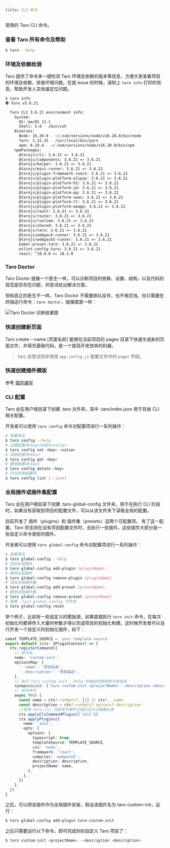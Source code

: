 ```yaml
---
title: CLI 命令
---
```


常用的 Taro CLI 命令。

### 查看 Taro 所有命令及帮助

```bash
$ taro --help
```

### 环境及依赖检测

Taro 提供了命令来一键检测 Taro 环境及依赖的版本等信息，方便大家查看项目的环境及依赖，排查环境问题。在提 issue 的时候，请附上 `taro info` 打印的信息，帮助开发人员快速定位问题。

```bash
$ taro info
👽 Taro v3.6.21

  Taro CLI 3.6.21 environment info:
    System:
      OS: macOS 12.1
      Shell: 5.8 - /bin/zsh
    Binaries:
      Node: 16.20.0 - ~/.nvm/versions/node/v16.20.0/bin/node
      Yarn: 1.22.15 - /usr/local/bin/yarn
      npm: 8.19.4 - ~/.nvm/versions/node/v16.20.0/bin/npm
    npmPackages:
      @tarojs/cli: 3.6.21 => 3.6.21
      @tarojs/components: 3.6.21 => 3.6.21
      @tarojs/helper: 3.6.21 => 3.6.21
      @tarojs/mini-runner: 3.6.21 => 3.6.21
      @tarojs/plugin-framework-react: 3.6.21 => 3.6.21
      @tarojs/plugin-platform-alipay: 3.6.21 => 3.6.21
      @tarojs/plugin-platform-h5: 3.6.21 => 3.6.21
      @tarojs/plugin-platform-jd: 3.6.21 => 3.6.21
      @tarojs/plugin-platform-qq: 3.6.21 => 3.6.21
      @tarojs/plugin-platform-swan: 3.6.21 => 3.6.21
      @tarojs/plugin-platform-tt: 3.6.21 => 3.6.21
      @tarojs/plugin-platform-weapp: 3.6.21 => 3.6.21
      @tarojs/react: 3.6.21 => 3.6.21
      @tarojs/router: 3.6.21 => 3.6.21
      @tarojs/runtime: 3.6.21 => 3.6.21
      @tarojs/shared: 3.6.21 => 3.6.21
      @tarojs/taro: 3.6.21 => 3.6.21
      @tarojs/webpack-runner: 3.6.21 => 3.6.21
      @tarojs/webpack5-runner: 3.6.21 => 3.6.21
      babel-preset-taro: 3.6.21 => 3.6.21
      eslint-config-taro: 3.6.21 => 3.6.21
      react: ^18.0.0 => 18.2.0

```

### Taro Doctor

Taro Doctor 就像一个医生一样，可以诊断项目的依赖、设置、结构，以及代码的规范是否存在问题，并尝试给出解决方案。

但和真正的医生不一样，Taro Doctor 不需要排队挂号，也不用花钱。你只需要在终端运行命令：`taro doctor`，就像图里一样：

![Taro Doctor 诊断结果图](https://img10.360buyimg.com/ling/jfs/t1/46613/36/5573/202581/5d357d14E6f0df7e1/fc026be7dc69dcf2.png)

### 快速创建新页面

Taro create --name [页面名称] 能够在当前项目的 pages 目录下快速生成新的页面文件，并填充基础代码，是一个提高开发效率的利器。

> taro 会尝试同步修改 `app.config.js` 配置文件中的 `pages` 字段。

### 快速创建插件模版

参考 [插件编写](./plugin-custom.md)

### CLI 配置

Taro 会在用户根目录下创建 .taro 文件夹，其中 .taro/index.json 用于存放 CLI 相关配置。

开发者可以使用 `taro config` 命令对配置项进行一系列操作：

```bash
# 查看用法
$ taro config --help
# 设置配置项<key>的值为<value>
$ taro config set <key> <value>
# 读取配置项<key>
$ taro config get <key>
# 删除配置项<key>
$ taro config delete <key>
# 打印所有配置项
$ taro config list [--json]
```

### 全局插件或插件集配置

Taro 会在用户根目录下创建 .taro-global-config 文件夹，用于在执行 CLI 阶段时，如果没有获取到项目的配置文件，可以从该文件夹下读取全局的配置。

目前开发了 插件（plugins）和 插件集（presets）这两个可配置项。
有了这一配置，Taro 将支持在没有项目配置文件时，去执行一些插件。这些插件大部分是一些自定义命令类型的插件。

开发者可以使用 `taro global-config` 命令对配置项进行一系列操作：

```bash
# 查看用法
$ taro global-config --help
# 添加全局插件
$ taro global-config add-plugin [pluginName]
# 删除全局插件
$ taro global-config remove-plugin [pluginName]
# 添加全局插件集
$ taro global-config add-preset [presetName]
# 删除全局插件集
$ taro global-config remove-preset [presetName]
# 重置 .taro-global-config 文件夹
$ taro global-config reset
```

举个例子，比如有一些自定义的模版源，如果直接执行 `taro init` 命令，在每次初始化时都得传入大量的参数才得以完成项目的初始化构建。这时候开发者可以自行开发一个自定义的初始化插件，如下：

```typescript
const TEMPLATE_SOURCE = 'your template source'
export default (ctx: IPluginContext) => {
  ctx.registerCommand({
    // 命令名
    name: 'custom-init',
    optionsMap: {
      '--name': '项目名称',
      '--description': '项目描述',
    },
    // 执行 taro custom-init --help 时输出的使用例子的信息
    synopsisList: ['taro custom-init <projectName> --description <description>'],
    // 命令钩子
    async fn() {
      const name = ctx?.runOpts?._[1] || ctx?._.name
      const description = ctx?.runOpts?.options?.description
      //使用 taro cli 内部命令插件已通过此方法暴露出来
      ctx.applyCliCommandPlugin(['init'])
      ctx.applyPlugins({
        name: 'init',
        opts: {
          options: {
            typescript: true,
            templateSource: TEMPLATE_SOURCE,
            css: 'none',
            framework: 'react',
            compiler: 'webpack5',
            description: description,
            projectName: name,
          },
        },
      })
    },
  })
}
```

之后，可以把该插件作为全局插件安装，假设该插件名为 taro-custom-init，运行：

```bash
$ taro global-config add-plugin taro-custom-init
```

之后只需要运行以下命令，即可完成你的自定义 Taro 项目了：

```bash
$ taro custom-init <projectName> --description <description>
```
